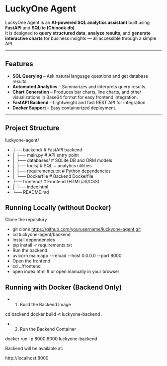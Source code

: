 # LuckyOne Agent

LuckyOne Agent is an **AI-powered SQL analytics assistant** built using **FastAPI** and **SQLite (Chinook.db)**.  
It is designed to **query structured data**, **analyze results**, and **generate interactive charts** for business insights — all accessible through a simple API.

---

## Features

- **SQL Querying** – Ask natural language questions and get database results.
- **Automated Analytics** – Summarizes and interprets query results.
- **Chart Generation** – Produces bar charts, line charts, and other visualizations in Base64 format for easy frontend integration.
- **FastAPI Backend** – Lightweight and fast REST API for integration.
- **Docker Support** – Easy containerized deployment.

---

## Project Structure

luckyone-agent/
- ├── backend/ # FastAPI backend
- │ ├── main.py # API entry point
- │ ├── databases/ # SQLite DB and ORM models
- │ ├── tools/ # SQL + analytics utilities
- │ ├── requirements.txt # Python dependencies
- │ └── Dockerfile # Backend Dockerfile
- ├── frontend/ # Frontend (HTML/JS/CSS)
- │ └── index.html
- └── README.md 



## Running Locally (without Docker)
Clone the repository

- git clone https://github.com/yourusername/luckyone-agent.git
- cd luckyone-agent/backend
- Install dependencies
- pip install -r requirements.txt
- Run the backend
- uvicorn main:app --reload --host 0.0.0.0 --port 8000
- Open the frontend
- cd ../frontend
- open index.html   # or open manually in your browser

## Running with Docker (Backend Only)

- 1. Build the Backend Image

cd backend
docker build -t luckyone-backend .

- 2. Run the Backend Container

docker run -p 8000:8000 luckyone-backend

Backend will be available at:

http://localhost:8000